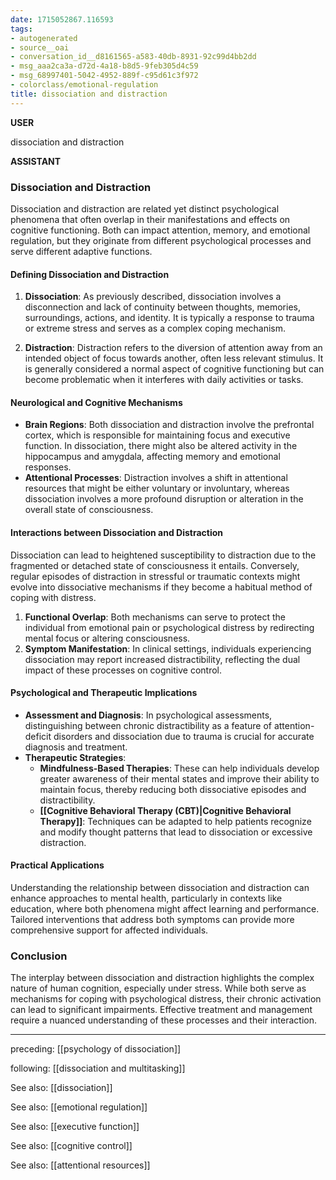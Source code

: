```yaml
---
date: 1715052867.116593
tags:
- autogenerated
- source__oai
- conversation_id__d8161565-a583-40db-8931-92c99d4bb2dd
- msg_aaa2ca3a-d72d-4a18-b8d5-9feb305d4c59
- msg_68997401-5042-4952-889f-c95d61c3f972
- colorclass/emotional-regulation
title: dissociation and distraction
---
```


**USER**

dissociation and distraction


**ASSISTANT**

### Dissociation and Distraction

Dissociation and distraction are related yet distinct psychological phenomena that often overlap in their manifestations and effects on cognitive functioning. Both can impact attention, memory, and emotional regulation, but they originate from different psychological processes and serve different adaptive functions.

#### Defining Dissociation and Distraction

1. **Dissociation**: As previously described, dissociation involves a disconnection and lack of continuity between thoughts, memories, surroundings, actions, and identity. It is typically a response to trauma or extreme stress and serves as a complex coping mechanism.

2. **Distraction**: Distraction refers to the diversion of attention away from an intended object of focus towards another, often less relevant stimulus. It is generally considered a normal aspect of cognitive functioning but can become problematic when it interferes with daily activities or tasks.

#### Neurological and Cognitive Mechanisms

- **Brain Regions**: Both dissociation and distraction involve the prefrontal cortex, which is responsible for maintaining focus and executive function. In dissociation, there might also be altered activity in the hippocampus and amygdala, affecting memory and emotional responses.
- **Attentional Processes**: Distraction involves a shift in attentional resources that might be either voluntary or involuntary, whereas dissociation involves a more profound disruption or alteration in the overall state of consciousness.

#### Interactions between Dissociation and Distraction

Dissociation can lead to heightened susceptibility to distraction due to the fragmented or detached state of consciousness it entails. Conversely, regular episodes of distraction in stressful or traumatic contexts might evolve into dissociative mechanisms if they become a habitual method of coping with distress.

1. **Functional Overlap**: Both mechanisms can serve to protect the individual from emotional pain or psychological distress by redirecting mental focus or altering consciousness.
2. **Symptom Manifestation**: In clinical settings, individuals experiencing dissociation may report increased distractibility, reflecting the dual impact of these processes on cognitive control.

#### Psychological and Therapeutic Implications

- **Assessment and Diagnosis**: In psychological assessments, distinguishing between chronic distractibility as a feature of attention-deficit disorders and dissociation due to trauma is crucial for accurate diagnosis and treatment.
- **Therapeutic Strategies**:
  - **Mindfulness-Based Therapies**: These can help individuals develop greater awareness of their mental states and improve their ability to maintain focus, thereby reducing both dissociative episodes and distractibility.
  - **[[Cognitive Behavioral Therapy (CBT)|Cognitive Behavioral Therapy]]**: Techniques can be adapted to help patients recognize and modify thought patterns that lead to dissociation or excessive distraction.

#### Practical Applications

Understanding the relationship between dissociation and distraction can enhance approaches to mental health, particularly in contexts like education, where both phenomena might affect learning and performance. Tailored interventions that address both symptoms can provide more comprehensive support for affected individuals.

### Conclusion

The interplay between dissociation and distraction highlights the complex nature of human cognition, especially under stress. While both serve as mechanisms for coping with psychological distress, their chronic activation can lead to significant impairments. Effective treatment and management require a nuanced understanding of these processes and their interaction.


---

preceding: [[psychology of dissociation]]  


following: [[dissociation and multitasking]]

See also: [[dissociation]]


See also: [[emotional regulation]]


See also: [[executive function]]


See also: [[cognitive control]]


See also: [[attentional resources]]
